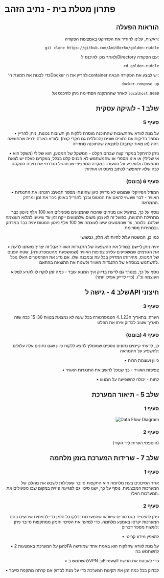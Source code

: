 # פתרון מטלת בית - נתיב הזהב

<div align="right">

## הוראות הפעלה

ראשית, עלינו להוריד את הפרויקט באמצעות הפקודה:

``git clone https://github.com/AmitBerko/golden-riddle``

ולאחר מכן להיכנס לDirectory עם הפקודה:

``cd golden-riddle``

כדי לבנות את תמונת ה־Docker ולהריץ את הcontainer יש לבצע את הפקודה הבאה:

``docker-compose up``

לאחר שההתקנה הסתיימה ניתן להיכנס אל `localhost:8060`

## שלב 1 - לוגיקה עסקית

### סעיף 5

• על מנת לוודא שהתשובות שהתוכנה מוסרת ללקוח הן תשובות נכונות, ניתן להריץ מספר בדיקות עם נתונים שונים (הכוללים גם מקרי קצה) ולוודא בצורה ידנית
שהתוצאה זהה (או מאוד קרובה) לתוצאה שהתוכנה מחזירה.

• ניתן להיתקל במקרי קצה שבהם הקלט - המשקל של המטען, הוא שלילי (משקל הוא אי שלילי) או אינו מספרי או שהמשתמש לא הכניס קלט בכלל, במקרים כאלה יש לצאת מהפעולה ולהצביע על הטעות.
במקרה הספציפי שבתרגיל הגדרתי את תיבת הטקסט ככה שלא יתאפשר לכתוב מינוס או אותיות

### סעיף 6 (בונוס)

• המודל הפיזיקלי שמומש לא מדויק כיוון שהוזנחו מספר תנאים:
הזנחנו את התנגדות האוויר - דבר שעשוי להאט את המטוס ובכך להגדיל באופן ניכר את זמן ומרחק ההמראה.

נוסף על כך, בתרגיל אנו מניחים שהכוח שהמנועים מפעילים הוא 100 אלף ניוטון כבר מתחילת התנועה, בפועל זה לא נכון משום שלמנועים ייקח זמן עד שיגיעו למלוא העוצמה שלהם. כלומר, עד שהמנועים יגיעו לעוצמה של 100 אלף ניוטון המטוס יהיה כבר במרחק ובמהירות מסויימת.

כמו כן, המשטח עלול להיות לא חלק, גבשושי

• יהיה ניתן ליישם במודל את ההשפעה של התנגדות האוויר אבל זה יצריך מאתנו לדעת את הגורמים שמשפיעים עליה: צפיפות האוויר (שמושפעת מהטמפרטורה), שטח הפנים של המטוס, מהירותו המדויק בכל עת ובמבנה שלו. אם נדע את הפרמטרים האלו נוכל להשתמש בנוסחא של התנגדות האוויר ולשנות את התוצאה בהתאם.

נוסף על כך, נצטרך גם לדעת בדיוק איך המנוע עובד - כמה זמן לוקח לו להגיע למלוא העוצמה וכ"ו. (כדי לדייק אפילו יותר)

## שלב 4 - גישה לAPI חיצוני

### סעיף 3

הערה: בתאריך ה4.1.23 הטמפרטורה בכל שעה לא נמצאת בטווח 15-30 ככה שזה תאריך שטוב לבדוק איתו את הפלט

### סעיף 4 (בונוס)

כן, לדעתי קיימים נתונים נוספים שמומלץ להציג ללקוח כיוון שגם נתונים אלה עלולים להשפיע על ההמראה:

• כיוון ועוצמת הרוח

•  צפיפות האוויר - כך שנוכל לחשב את התנגדות האוויר

• לחות - יכולה להשפיעה על המנוע

## שלב 5 - תיאור המערכת

### סעיף 1

![Data Flow Diagram](https://img001.prntscr.com/file/img001/34rrk29sS6mg16pKEEqLIg.png)

### סעיף 2

(הוספתי הערות ליד הקוד)

## שלב 7 - שרידות המערכת בזמן מלחמה

### סעיף 1

אחד הסיכונים בעת מלחמה היא התקפות סייבר שעלולות לשבש את מהלכן של המערכות המבצעיות.
נוסף על כך, ישנו סיכוי גם לפגיעה פיזית במקום שבו מפעילים את המערכות האלו.

### סעיף 2

ניתן להצטייד בגנרטורים שיוודאו שהמערכות ידלקו כל הזמן כדי להפחית אירועים בהם המערכות יקרסו באמצע מלחמה.
כדי למזער את הסיכוי והנזק ממתקפות סייבר ניתן לעשות מספר דברים:

• להצפין מידע קריטי

• להגן על המערכת באמצעות 2FA על מנת לוודא שהלקוח הוא באמת אחד שמורשה להשתמש בה

• להשתמש בVPN ובFirewall כדי לאבטח את הרשת

• לבדוק בכל כמה זמן את תקינות המערכת כדי על מנת לבדוק אם קרתה מתקפת סייבר
</div>
